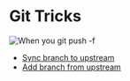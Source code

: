 # Git Tricks

![When you git push -f](./asset/when-you-git-push-force.gif)

* [Sync branch to upstream](./sync-branch-to-upstream.md)
* [Add branch from upstream](./add-branch-from-upstream.md)